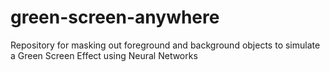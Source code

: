 # green-screen-anywhere
Repository for masking out foreground and background objects to simulate a Green Screen Effect using Neural Networks
